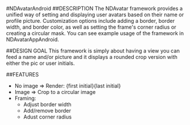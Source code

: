 #NDAvatarAndroid
##DESCRIPTION
The NDAvatar framework provides a unified way of setting and displaying user avatars based on their name or profile picture. Customization options include adding a border, border width, and border color, as well as setting the frame's corner radius or creating a circular mask. You can see example usage of the framework in NDAvatarAppAndroid.

##DESIGN GOAL
This framework is simply about having a view you can feed a name and/or picture and it displays a rounded crop version with either the pic or user initials.

##FEATURES
- No image => Render: {first initial}{last initial}
- Image => Crop to a circular image
- Framing:
  - Adjust border width
  - Add/remove border
  - Adust corner radius
